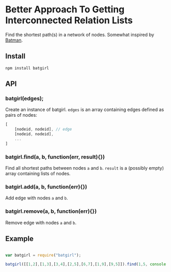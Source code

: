 # Better Approach To Getting Interconnected Relation Lists

Find the shortest path(s) in a network of nodes. Somewhat inspired by [Batman](http://en.wikipedia.org/wiki/B.A.T.M.A.N.).

## Install

```
npm install batgirl
```

## API

### batgirl(edges);

Create an instance of batgirl. `edges` is an array containing edges defined as pairs of nodes:

```javascript
[
	[nodeid, nodeid], // edge
	[nodeid, nodeid],
	...
]
```

### batgirl.find(a, b, function(err, result){})

Find all shortest paths between nodes `a` and `b`. `result` is a (possibly empty) array containing lists of nodes.

### batgirl.add(a, b, function(err){})

Add edge with nodes `a` and `b`.

### batgirl.remove(a, b, function(err){})

Remove edge with nodes `a` and `b`.

## Example

```javascript

var batgirl = require("batgirl");

batgirl([[1,2],[1,3],[3,4],[2,5],[6,7],[1,9],[9,5]]).find(1,5, console.log);

```
